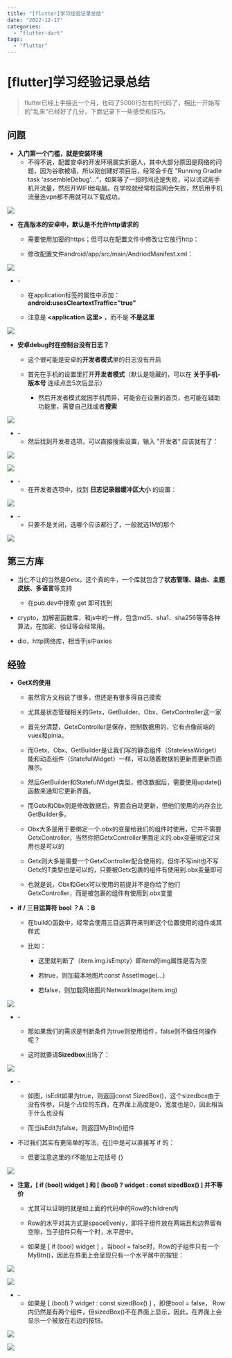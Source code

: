 ```yaml
---
title: "[flutter]学习经验记录总结"
date: "2022-12-17"
categories: 
  - "flutter-dart"
tags: 
  - "flutter"
---
```

# [flutter]学习经验记录总结

> flutter已经上手接近一个月，也码了5000行左右的代码了，相比一开始写的”乱来“已经好了几分，下面记录下一些感受和技巧。

## 问题

- **入门第一个门槛，就是安装环境**
    - 不得不说，配置安卓的开发环境属实折磨人，其中大部分原因是网络的问题，因为谷歌被墙，所以刚创建好项目后，经常会卡在 ”Running Gradle task 'assembleDebug'…“，如果等了一段时间还是失败，可以试试用手机开流量，然后开WIFI给电脑。在学校就经常校园网会失败，然后用手机流量连vpn都不用就可以下载成功。

![](images/image-1.png)

- **在高版本的安卓中，默认是不允许http请求的**
    - 需要使用加密的https；但可以在配置文件中修改让它放行http：
    
    - 修改配置文件android/app/src/main/AndriodManifest.xml：

![](images/image-1.png)

- \-
    - 在application标签的属性中添加：**android:usesCleartextTraffic="true"**
    
    - 注意是 **<application 这里></application>** ，而不是 **<application>不是这里</application>**

![](images/image-2.png)

- **安卓debug时在控制台没有日志？**
    - 这个很可能是安卓的**开发者模式**里的日志没有开启
    
    - 首先在手机的设置里打开**开发者模式**（默认是隐藏的，可以在 **关于手机-版本号** 连续点击5次后显示）
        - 然后开发者模式就因手机而异，可能会在设置的首页，也可能在辅助功能里，需要自己找或者**搜索**

![](images/image-2.png)

- \-
    - 然后找到开发者选项，可以直接搜索设置，输入 ”开发者“ 应该就有了：

![](images/image-6.png)

![](images/image-3.png)

- \-
    - 在开发者选项中，找到 **日志记录器缓冲区大小** 的设置：

![](images/image-4.png)

- \-
    - 只要不是关闭，选哪个应该都行了，一般就选1M的那个

![](images/image-5.png)

## 第三方库

- 当仁不让的当然是Getx，这个真的牛，一个库就包含了**状态管理、路由、主题皮肤、多语言**等支持
    - 在pub.dev中搜索 get 即可找到

- crypto，加解密函数库，和js中的一样，包含md5、sha1、sha256等等各种算法，在加密、验证等会经常用。

- dio，http网络库，相当于js中axios

## 经验

- **GetX的使用**
    - 虽然官方文档说了很多，但还是有很多得自己摸索
    
    - 尤其是状态管理相关的Getx，GetBuilder、Obx、GetxController这一家
    
    - 首先分清楚，GetxController是保存，控制数据用的，它有点像前端的vuex和pinia。
    
    - 而Getx、Obx、GetBuilder是让我们写的静态组件（StatelessWidget）能和动态组件（StatefulWidget）一样，可以随着数据的更新而更新页面展示。
    
    - 然后GetBuilder和StatefulWidget类型，修改数据后，需要使用update()函数来通知它更新界面。
    
    - 而Getx和Obx则是修改数据后，界面会自动更新，但他们使用的内存会比GetBuilder多。
    
    - Obx大多是用于要绑定一个.obx的变量给我们的组件时使用，它并不需要GetxController，当然你把GetxController里面定义的.obx变量绑定过来用也是可以的
    
    - Getx则大多是需要一个GetxController配合使用的，但你不写init也不写Getx<T>的T类型也是可以的，只要被Getx包裹的组件有使用到.obx变量即可
    
    - 也就是说，Obx和Getx可以使用的前提并不是你给了他们GetxController，而是被包裹的组件有使用到.obx变量

- **if / 三目运算符 bool ？A ：B**
    - 在build()函数中，经常会使用三目运算符来判断这个位置使用的组件或其样式
    
    - 比如：
        - 这里就判断了（item.img.isEmpty）即item的img属性是否为空
        
        - 若true，则加载本地图片const AssetImage(...)
        
        - 若false，则加载网络图片NetworkImage(item.img)

![](images/image-7.png)

- \-
    - 那如果我们的需求是判断条件为true则使用组件，false则不做任何操作呢？
    
    - 这时就要请**Sizedbox**出场了：

![](images/image-8.png)

- \-
    - 如图，isEdit如果为true，则返回const SizedBox()，这个sizedbox由于没有传参，只是个占位的东西，在界面上高度是0，宽度也是0，因此相当于什么也没有
    
    - 而当isEdit为false，则返回MyBtn()组件

- 不过我们其实有更简单的写法，在\[\]中是可以直接写 if 的：
    - 但要注意这里的if不能加上花括号 {}

![](images/image-1.png)

- **注意，\[ if (bool) widget \] 和 \[ (bool) ? widget : const sizedBox() \] 并不等价**
    - 尤其可以证明的就是如上面的代码中的Row的children内
    
    - Row的水平对其方式是spaceEvenly，即将子组件放在两端且和边界留有空隙，当子组件只有一个时，水平居中。
    
    - 如果是 \[ if (bool) widget \] ，当bool = false时，Row的子组件只有一个MyBtn()，因此在界面上会呈现只有一个水平居中的按钮：

![](images/image-5.png)

![](images/image-2.png)

- \-
    - 如果是 \[ (bool) ? widget : const sizedBox() \] ，即使bool = false， Row内仍然是有两个组件，但sizedBox()不在界面上显示，因此，在界面上会显示一个被放在右边的按钮。

![](images/image-4.png)

![](images/image-3.png)

